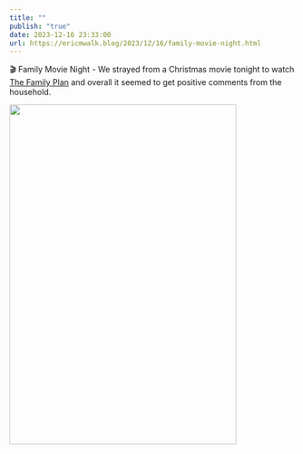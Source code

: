 ```yaml
---
title: ""
publish: "true"
date: 2023-12-16 23:33:00
url: https://ericmwalk.blog/2023/12/16/family-movie-night.html
---
```

🎬 Family Movie Night - We strayed from a Christmas movie tonight to watch [The Family Plan](https://m.imdb.com/title/tt16431870/) and overall it seemed to get positive comments from the household.

<img src="uploads/2023/ff0a1471a0.jpg" width="400" height="600" alt="">